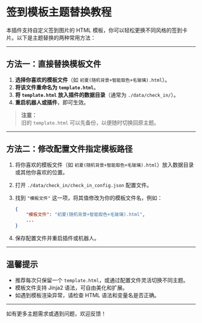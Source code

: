 # 签到模板主题替换教程

本插件支持自定义签到图片的 HTML 模板，你可以轻松更换不同风格的签到卡片。以下是主题替换的两种常用方法：

---

## 方法一：直接替换模板文件

1. **选择你喜欢的模板文件**（如 `初夏(随机背景+智能取色+毛玻璃).html`）。
2. **将该文件重命名为 `template.html`**。
3. **将 `template.html` 放入插件的数据目录**（通常为 `./data/check_in/`）。
4. **重启机器人或插件**，即可生效。

> **注意：**  
> 旧的 `template.html` 可以先备份，以便随时切换回原主题。

---

## 方法二：修改配置文件指定模板路径

1. 将你喜欢的模板文件（如 `初夏(随机背景+智能取色+毛玻璃).html`）放入数据目录或其他你喜欢的位置。
2. 打开 `./data/check_in/check_in_config.json` 配置文件。
3. 找到 `"模板文件"` 这一项，将其值修改为你的模板文件名，例如：

    ```json
    {
        "模板文件": "初夏(随机背景+智能取色+毛玻璃).html",
        ...
    }
    ```

4. 保存配置文件并重启插件或机器人。

---

## 温馨提示

- 推荐每次只保留一个 `template.html`，或通过配置文件灵活切换不同主题。
- 模板文件支持 Jinja2 语法，可自由美化和扩展。
- 如遇到模板渲染异常，请检查 HTML 语法和变量名是否正确。

---

如有更多主题需求或遇到问题，欢迎反馈！
